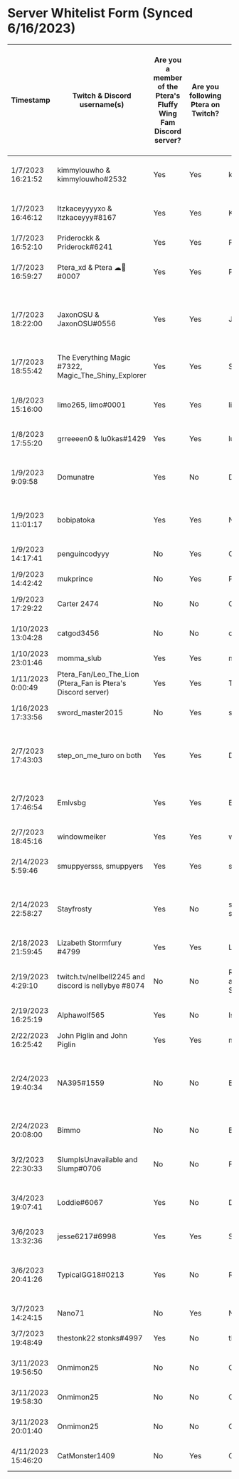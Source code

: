 # Server Whitelist Form (Synced 6/16/2023)


| Timestamp          | Twitch & Discord username(s)                                 | Are you a member of the Ptera's Fluffy Wing Fam Discord server? | Are you following Ptera on Twitch? | Minecraft username                  | Are you new to Minecraft? | What console(s) do you play Minecraft on? | Select the version(s) that you play on | Do you have any friends or family who would also like to join the server? | What time of day do you like to play? (Please include your timezone) | What other games do you like to play?                                                                              | How did you learn about the server? | If you have selected "Referral", who referred you to the community? | You have read the Code of Conduct and agree to the terms. |
| ------------------ | ------------------------------------------------------------ | --------------------------------------------------------------- | ---------------------------------- | ----------------------------------- | ------------------------- | ----------------------------------------- | -------------------------------------- | ------------------------------------------------------------------------- | -------------------------------------------------------------------- | ------------------------------------------------------------------------------------------------------------------ | ----------------------------------- | ------------------------------------------------------------------- | --------------------------------------------------------- |
| 1/7/2023 16:21:52  | kimmylouwho & kimmylouwho#2532                               | Yes                                                             | Yes                                | kimmylouwho                         | No                        | PC                                        | Java (Vanilla), Java (Modded)          | Maybe in the future                                                       | Evening to late night, EST                                           | Fortnite, Disney Dreamlight Valley, Stardew Valley, Banished, Call of Duty                                         | Twitch                              |                                                                     | Yes                                                       |
| 1/7/2023 16:46:12  | Itzkaceyyyyxo & Itzkaceyyy#8167                              | Yes                                                             | Yes                                | Kaceyyy01                           | No                        | PC, Xbox                                  | Bedrock, Java (Modded)                 | Maybe in the future                                                       | 1-2pm GMT                                                            | Fortnite, Overwatch, ACNH, Stardew Valley, Mario Kart, Pokemon Violet.                                             | Google                              |                                                                     | Yes                                                       |
| 1/7/2023 16:52:10  | Priderockk & Priderock#6241                                  | Yes                                                             | Yes                                | Priderock                           | No                        | PC                                        | Java (Modded)                          | No                                                                        | All the time                                                         | Overwatch, Fortnite, TFT, Street Fighter                                                                           | Twitch                              |                                                                     | Yes                                                       |
| 1/7/2023 16:59:27  | Ptera_xd & Ptera ☁🐤#0007                                    | Yes                                                             | Yes                                | Ptera_xd                            | No                        | PC                                        | Java (Vanilla), Java (Modded)          | Yes                                                                       | 2-11pm EST                                                           | Pokemon, Zelda, Overwatch, Fortnite, Stardew Valley, Animal Crossing                                               | Twitch                              |                                                                     | Yes                                                       |
| 1/7/2023 18:22:00  | JaxonOSU & JaxonOSU#0556                                     | Yes                                                             | Yes                                | JaxonOSU                            | No                        | PC                                        | Java (Vanilla), Java (Modded)          | Maybe in the future                                                       | random but especially early morning mountain time                    | World of Warcraft, Starcraft 2, Team Fight Tactics, Rocket League, Dyson Sphere Program, Parkitect, Stardew Valley | Twitch                              |                                                                     | Yes                                                       |
| 1/7/2023 18:55:42  | The Everything Magic #7322, Magic_The_Shiny_Explorer         | Yes                                                             | Yes                                | Sparkly_Magic                       | No                        | PC, Nintendo                              | Bedrock, Java (Modded)                 | Maybe in the future                                                       | US Central (Chicago), 4:00-7:30PM                                    | The Forest, Mariokart, Stardew, The Witcher 3                                                                      | Twitch                              |                                                                     | Yes                                                       |
| 1/8/2023 15:16:00  | limo265, limo#0001                                           | Yes                                                             | Yes                                | limo265                             | No                        | PC                                        | Java (Vanilla), Java (Modded)          | Maybe in the future                                                       | 4:30pm EST                                                           | Genshin Impact, Valorant, Dead by Daylight                                                                         | Twitch                              |                                                                     | Yes                                                       |
| 1/8/2023 17:55:20  | grreeeen0 & lu0kas#1429                                      | Yes                                                             | Yes                                | lu0kas                              | No                        | PC                                        | Java (Vanilla)                         | Maybe in the future                                                       | 4:00pm - 7:00pm (EST)                                                | Valorant, Fortnite, Roblox, Genshin Impact                                                                         | Twitch                              |                                                                     | Yes                                                       |
| 1/9/2023 9:09:58   | Domunatre                                                    | Yes                                                             | No                                 | Domunatr                            | No                        | PC, Nintendo, Xbox                        | Java (Vanilla), Bedrock, Java (Modded) | Yes                                                                       | Central US (Chicago)                                                 | Halo / call of duty / GTA / the forest / fortnight /                                                               | Referral                            | Luke                                                                | Yes                                                       |
| 1/9/2023 11:01:17  | bobipatoka                                                   | Yes                                                             | Yes                                | Nitro_like_Ptera                    | No                        | PC                                        | Java (Vanilla), Java (Modded)          | Maybe in the future                                                       | 6 pm EET                                                             | Fortnite, Rocket league, Raft, The Forest                                                                          | Twitch                              |                                                                     | Yes                                                       |
| 1/9/2023 14:17:41  | penguincodyyy                                                | No                                                              | Yes                                | CodyIsAPenguin                      | Yes                       | Playstation                               | Bedrock                                | No                                                                        | 5-4pm British time                                                   | Mario party superstars fallguys Roblox YES IK SHHH ROBLOX                                                          | Twitch                              | Ehhh dunno LOL                                                      | Yes                                                       |
| 1/9/2023 14:42:42  | mukprince                                                    | No                                                              | Yes                                | Prince778899r                       | No                        | Mobile                                    | Bedrock                                | No                                                                        | CST 5pm                                                              | Yugioh master duel and yugioh cross duel                                                                           | Referral                            |                                                                     | Yes                                                       |
| 1/9/2023 17:29:22  | Carter 2474                                                  | No                                                              | No                                 | Carter437264                        | No                        | Mobile                                    | Java (Vanilla)                         | Maybe in the future                                                       | Idk                                                                  | Minecraft dungeons                                                                                                 | Referral                            | Will                                                                | Yes                                                       |
| 1/10/2023 13:04:28 | catgod3456                                                   | No                                                              | No                                 | catgod3456                          | No                        | Nintendo, Xbox, Mobile                    | Bedrock                                | No                                                                        | Central time zone (Chicago)                                          | Terraria, minecraft dungeons                                                                                       | Referral                            | Magic                                                               | Yes                                                       |
| 1/10/2023 23:01:46 | momma_slub                                                   | Yes                                                             | Yes                                | mommaslub                           | No                        | PC                                        | Java (Vanilla)                         | No                                                                        | Evenings, EST                                                        | League of Legends, TFT, Valorant                                                                                   | Referral                            | KELS!                                                               | Yes                                                       |
| 1/11/2023 0:00:49  | Ptera_Fan/Leo_The_Lion (Ptera_Fan is Ptera's Discord server) | Yes                                                             | Yes                                | ThunderPlayz                        | No                        | Xbox                                      | Bedrock                                | Maybe in the future                                                       | 12-6 pm Central                                                      | Forza Horizon 5, Breath of the Wild                                                                                | Twitch                              |                                                                     | Yes                                                       |
| 1/16/2023 17:33:56 | sword_master2015                                             | No                                                              | Yes                                | smartgamer169                       | No                        | PC                                        | Java (Vanilla)                         | Maybe in the future                                                       | 10                                                                   | idk                                                                                                                | Twitch                              | the owner                                                           | Yes                                                       |
| 2/7/2023 17:43:03  | step_on_me_turo on both                                      | Yes                                                             | Yes                                | DisbandedDoor6                      | No                        | Nintendo                                  | Bedrock                                | Maybe in the future                                                       | 1pm to 6pm im not available but past and before that i am            | genshin impact,pokemon,cookie run kingdom,etc                                                                      | Twitch                              |                                                                     | Yes                                                       |
| 2/7/2023 17:46:54  | Emlvsbg                                                      | Yes                                                             | Yes                                | Emlvsbg                             | No                        | PC, Mobile                                | Java (Vanilla), Java (Modded)          | Maybe in the future                                                       | It varies but i'm EST                                                | Sims 4, House flipper, Stardew valley, Disney Dreamlight Valley                                                    | Twitch                              |                                                                     | Yes                                                       |
| 2/7/2023 18:45:16  | windowmeiker                                                 | Yes                                                             | Yes                                | windowmeiker                        | No                        | PC, Xbox                                  | Java (Vanilla), Bedrock                | No                                                                        | when I feel like it(CST)                                             | Pokemon scarlet, smash ultimate, lots of other stuff                                                               | Twitch                              |                                                                     | Yes                                                       |
| 2/14/2023 5:59:46  | smuppyersss, smuppyers                                       | Yes                                                             | Yes                                | smuppyers                           | No                        | PC                                        | Java (Vanilla)                         | Maybe in the future                                                       | Evenings & nights, CST                                               | Witcher 3, New Vegas, Warzone                                                                                      | Google                              |                                                                     | Yes                                                       |
| 2/14/2023 22:58:27 | Stayfrosty                                                   | Yes                                                             | No                                 | sirfrosty14 or sirfrosty1409        | No                        | PC, Mobile                                | Java (Vanilla), Bedrock                | Maybe in the future                                                       | US week days 8-10:30 weekends whenever i want                        | cod mw2, dilablo 3 and will play 4, over watch.                                                                    | Referral                            | heyits_dusty xzy                                                    | Yes                                                       |
| 2/18/2023 21:59:45 | Lizabeth Stormfury #4799                                     | Yes                                                             | Yes                                | Lizabeth Wilds                      | No                        | Playstation, Mobile                       | Bedrock                                | Yes                                                                       | Afternoons in CST                                                    | Wolfgame and More too many to list                                                                                 | Referral                            | Petra                                                               | Yes                                                       |
| 2/19/2023 4:29:10  | twitch.tv/nellbell2245 and discord is nellybye #8074         | No                                                              | No                                 | Richbarley53867 and SquareAphid5105 | No                        | Nintendo, Playstation, Xbox, Mobile       | Java (Vanilla), Bedrock                | Maybe in the future                                                       | Anytime                                                              | Grand theft auto 5 and got so many other games that I have but got no friends to play with                         | Referral                            | Ptera_xd on plink                                                   | Yes                                                       |
| 2/19/2023 16:25:19 | Alphawolf565                                                 | Yes                                                             | No                                 | Isolemnlyswear7                     | No                        | Xbox, Mobile                              | Bedrock                                | Yes                                                                       | Any time                                                             | Any games                                                                                                          | Referral                            | Lizabethwilds                                                       | Yes                                                       |
| 2/22/2023 16:25:42 | John Piglin and John Piglin                                  | Yes                                                             | Yes                                | minionmuncho                        | No                        | Xbox                                      | Bedrock                                | Maybe in the future                                                       | 3:00 pm to 7:00pm                                                    | Zelda Botw, terraria,UnderTale                                                                                     | Twitch                              |                                                                     | Yes                                                       |
| 2/24/2023 19:40:34 | NA395#1559                                                   | No                                                              | No                                 | BUNNY395                            | No                        | Xbox                                      | Bedrock                                | Maybe in the future                                                       | Mainly afternoons and evenings british timezone                      | Driving and shooting games call of duty ftw                                                                        | Referral                            | Lizabeth stormfury                                                  | Yes                                                       |
| 2/24/2023 20:08:00 | Bimmo                                                        | No                                                              | No                                 | Bimmobabe                           | No                        | Mobile                                    | Bedrock                                | Maybe in the future                                                       | 1pm-4pm pacific standard time                                        | Left for dead                                                                                                      | Referral                            | Lizabethwildfury                                                    | Yes                                                       |
| 3/2/2023 22:30:33  | SlumpIsUnavailable and Slump#0706                            | No                                                              | No                                 | FurretsValid                        | No                        | Mobile                                    | Bedrock                                | Maybe in the future                                                       | 6pmEST or later                                                      | Ssbu and Pokémon                                                                                                   | Referral                            | Lizabeth Wilds                                                      | Yes                                                       |
| 3/4/2023 19:07:41  | Loddie#6067                                                  | Yes                                                             | No                                 | DevujaX09                           | No                        | PC, Nintendo, Xbox, Mobile                | Java (Vanilla), Bedrock, Java (Modded) | Maybe in the future                                                       | Whenever I have free time (CST)                                      | Dying Light, Yu-Gi-Oh, Pokemon, etc                                                                                | Referral                            | RainbowGurlx3                                                       | Yes                                                       |
| 3/6/2023 13:32:36  | jesse6217#6998                                               | Yes                                                             | Yes                                | SolidOak66                          | No                        | Nintendo                                  | Bedrock                                | No                                                                        | Monday 12:50                                                         | Fortnite apex legends Minecraft                                                                                    | Referral                            | The owner                                                           | Yes                                                       |
| 3/6/2023 20:41:26  | TypicalGG18#0213                                             | Yes                                                             | No                                 | Royai Saltiness                     | No                        | PC, Xbox                                  | Bedrock                                | Maybe in the future                                                       | EST I have a daughter so no real consistency                         | GTA, it takes two, MHW, MHR, gang beasts, COD, Pokémon, a way out, 7 days to die, left 4 dead, and more            | Referral                            | Ptera (Chris)                                                       | Yes                                                       |
| 3/7/2023 14:24:15  | Nano71                                                       | No                                                              | Yes                                | Nanooo71                            | No                        | Xbox                                      | Java (Vanilla)                         | No                                                                        | After school                                                         | Idk                                                                                                                | Twitch                              |                                                                     | Yes                                                       |
| 3/7/2023 19:48:49  | thestonk22 stonks#4997                                       | Yes                                                             | No                                 | thegreatstonks                      | No                        | PC                                        | Java (Vanilla)                         | Maybe in the future                                                       | 5-9pm CST                                                            | Hoi4 and foxhole                                                                                                   | Google                              |                                                                     | Yes                                                       |
| 3/11/2023 19:56:50 | Onmimon25                                                    | No                                                              | No                                 | Onmimon25                           | No                        | Mobile                                    | Java (Vanilla)                         | Maybe in the future                                                       | Night                                                                | Wolf Game                                                                                                          | YouTube                             |                                                                     | Yes                                                       |
| 3/11/2023 19:58:30 | Onmimon25                                                    | No                                                              | No                                 | Onmimon25                           | Yes                       | Mobile                                    | Java (Vanilla)                         | Maybe in the future                                                       | Night 8                                                              | Call Of Duty                                                                                                       | YouTube                             |                                                                     | Yes                                                       |
| 3/11/2023 20:01:40 | Onmimon25                                                    | No                                                              | No                                 | Onmimon25                           | Yes                       | Mobile                                    | Java (Vanilla)                         | Maybe in the future                                                       | Night                                                                | Call Of Duity                                                                                                      | Google                              |                                                                     | Yes                                                       |
| 4/11/2023 15:46:20 | CatMonster1409                                               | No                                                              | Yes                                | CatMonster1409                      | No                        | Mobile                                    | Bedrock                                | Maybe in the future                                                       | A variety of times                                                   | Slimerancher and ark                                                                                               | Referral                            | PuddinMonsterXD                                                     | Yes                                                       |
